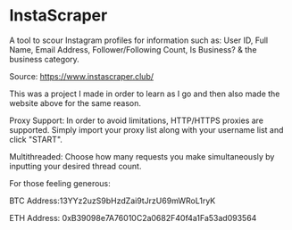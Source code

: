 # InstaScraper
A tool to scour Instagram profiles for information such as: User ID, Full Name, Email Address, Follower/Following Count, Is Business? &amp; the business category.

Source: https://www.instascraper.club/

This was a project I made in order to learn as I go and then also made the website above for the same reason. 

Proxy Support: In order to avoid limitations, HTTP/HTTPS proxies are supported. Simply import your proxy list along with your username list and click "START".

Multithreaded:
Choose how many requests you make simultaneously by inputting your desired thread count.


For those feeling generous:

BTC Address:13YYz2uzS9bHzdZai9tJrzU69mWRoL1ryK

ETH Address: 0xB39098e7A76010C2a0682F40f4a1Fa53ad093564
